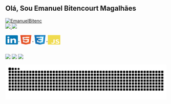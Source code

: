 ## Olá, Sou Emanuel Bitencourt Magalhães
 <div>
  <a href="https://github.com/EmanuelBitenc">    
    <img src="https://komarev.com/ghpvc/?username=EmanuelBitenc&color=green" alt="EmanuelBitenc" />
  <br>
  <img height="180em" src="https://github-readme-stats.vercel.app/api?username=EmanuelBitenc&show_icons=true&theme=dark&include_all_commits=true&count_private=true"/>
  <img height="180em" src="https://github-readme-stats.vercel.app/api/top-langs/?username=EmanuelBitenc&layout=compact&langs_count=7&theme=dark"/>
</div>
<div style="display: inline_block"><br>
  <img align="center" alt="Emanuel-Linkedin" height="30" width="40" src="https://raw.githubusercontent.com/devicons/devicon/master/icons/linkedin/linkedin-original.svg">
  <img align="center" alt="Emanuel-HTML" height="30" width="40" src="https://raw.githubusercontent.com/devicons/devicon/master/icons/html5/html5-original.svg">
  <img align="center" alt="Emanuel-CSS" height="30" width="40" src="https://raw.githubusercontent.com/devicons/devicon/master/icons/css3/css3-original.svg">
  <img align="center" alt="Emanuel-Js" height="30" width="40" src="https://raw.githubusercontent.com/devicons/devicon/master/icons/javascript/javascript-plain.svg">
  
  
</div>
  
  ##
 
<div> 
  <a href="https://www.linkedin.com/in/emanuel-bitencourt/" target="_blank"><img src="https://img.shields.io/badge/-LinkedIn-%230077B5?style=for-the-badge&logo=linkedin&logoColor=white" target="_blank"></a> 
  <a href="https://www.instagram.com/emanuel_bitenc/" target="_blank"><img src="https://img.shields.io/badge/-Instagram-%23E4405F?style=for-the-badge&logo=instagram&logoColor=white" target="_blank"></a>
  <a href = "mailto:emauelmagalhaes3m@gmail.com"><img src="https://img.shields.io/badge/-Gmail-%23333?style=for-the-badge&logo=gmail&logoColor=white" target="_blank"></a>
  
 
  ![Snake animation](https://github.com/EmanuelBitenc/EmanuelBitenc/blob/output/github-contribution-grid-snake.svg)
 
</div>
